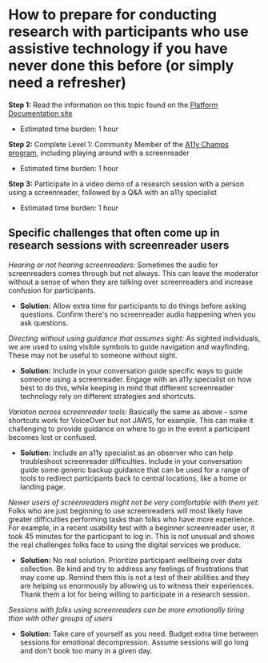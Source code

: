 # How to prepare for conducting research with participants who use assistive technology if you have never done this before (or simply need a refresher)

**Step 1:** Read the information on this topic found on the [Platform Documentation site](https://depo-platform-documentation.scrollhelp.site/research-design/research-assistive-technology-sessions)
- Estimated time burden: 1 hour

**Step 2:** Complete Level 1: Community Member of the [A11y Champs program](https://github.com/department-of-veterans-affairs/va.gov-team/blob/master/teams/vsa/accessibility/a11y-champs/curriculum/level-1.md), including playing around with a screenreader
- Estimated time burden: 1 hour

**Step 3:** Participate in a video demo of a research session with a person using a screenreader, followed by a Q&A with an a11y specialist
- Estimated time burden: 1 hour

## Specific challenges that often come up in research sessions with screenreader users

_Hearing or not hearing screenreaders:_ Sometimes the audio for screenreaders comes through but not always. This can leave the moderator without a sense of when they are talking over screenreaders and increase confusion for participants. 
  - **Solution:** Allow extra time for participants to do things before asking questions. Confirm there's no screenreader audio happening when you ask questions. 

_Directing without using guidance that assumes sight:_ As sighted individuals, we are used to using visible symbols to guide navigation and wayfinding. These may not be useful to someone without sight. 
  - **Solution:** Include in your conversation guide specific ways to guide someone using a screenreader. Engage with an a11y specialist on how best to do this, while keeping in mind that different screenreader technology rely on different strategies and shortcuts. 

_Variaton across screenreader tools:_ Basically the same as above - some shortcuts work for VoiceOver but not JAWS, for example. This can make it challenging to provide guidance on where to go in the event a participant becomes lost or confused. 
  - **Solution:** Include an a11y specialist as an observer who can help troubleshoot screenreader difficulties. Include in your conversation guide some generic backup guidance that can be used for a range of tools to redirect participants back to central locations, like a home or landing page. 

_Newer users of screenreaders might not be very comfortable with them yet:_ Folks who are just beginning to use screenreaders will most likely have greater difficulties performing tasks than folks who have more experience. For example, in a recent usability test with a beginner screenreader user, it took 45 minutes for the participant to log in. This is not unusual and shows the real challenges folks face to using the digital services we produce. 
  - **Solution:** No real solution. Prioritize participant wellbeing over data collection. Be kind and try to address any feelings of frustrations that may come up. Remind them this is not a test of their abilities and they are helping us enormously by allowing us to witness their experiences. Thank them a lot for being willing to participate in a research session. 

_Sessions with folks using screenreaders can be more emotionally tiring than with other groups of users_
  - **Solution:** Take care of yourself as you need. Budget extra time between sessions for emotional decompression. Assume sessions will go long and don't book too many in a given day. 


